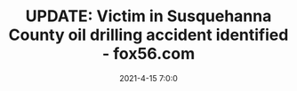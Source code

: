 ---
"title": "UPDATE: Victim in Susquehanna County oil drilling accident identified - fox56.com"
"date": "2021-4-15 7:0:0"
"feed_name": "GOOGLENEWS"
"feed_website": "https://news.google.com/search?q=drilling%2Bincident&hl=en-US&gl=US&ceid=US:en"
"feed_rss": "https://news.google.com/rss/search?q=drilling%2Bincident&hl=en-US&gl=US&ceid=US:en"
"link": "https://fox56.com/news/local/death-of-gas-drilling-worker-injured-in-pennsylvania-probed"
"file": "_posts/f4a4ad78ce26b8ac7bf2a471d54b200afa182700.md"
"accident": "1"
"drilling": "1"
---